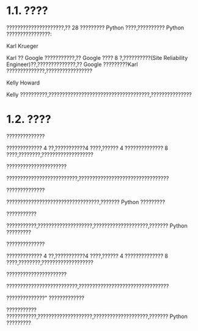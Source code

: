 
# 1.1. ????
?????????????????????,?? 28 ????????? Python ????,?????????? Python ????????????????:

Karl Krueger

Karl ?? Google ???????????,?? Google ???? 8 ?,??????????(Site Reliability Engineer)??,??????????????,?? Google ?????????Karl ??????????????,?????????????????

Kelly Howard

Kelly ??????????,?????????????????????????????????????,???????????????

# 1.2. ????

??????????????

????????????? 4 ??,???????????4 ????,?????? 4 ?????????????? 8 ????,????????,???????????????????

??????????????????????

??????????????????????????,?????????????????????????????????

??????????????

??????????????????????????????????,??????? Python ?????????

???????????

???????????,????????????????????,????????????????????,??????? Python ?????????

??????????????

????????????? 4 ??,???????????4 ????,?????? 4 ?????????????? 8 ????,????????,???????????????????

??????????????????????

??????????????????????????,?????????????????????????????????

??????????????"
?????????????

???????????
???????????,????????????????????,????????????????????,??????? Python ?????????